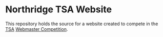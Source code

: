 # Northridge TSA Website

This repository holds the source for a website created to compete in the [TSA](http://tsaweb.org/)
[Webmaster Competition](http://tsaweb.org/High-School-Competitions).

